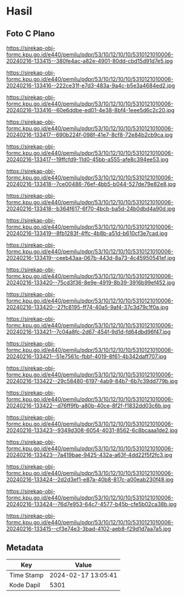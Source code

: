 # Hasil

## Foto C Plano

https://sirekap-obj-formc.kpu.go.id/e440/pemilu/pdpr/53/10/12/10/10/5310121010006-20240216-133415--380fe4ac-a82e-4901-80dd-cbd15d91d7e5.jpg

https://sirekap-obj-formc.kpu.go.id/e440/pemilu/pdpr/53/10/12/10/10/5310121010006-20240216-133416--222ce31f-e7d3-483a-9a4c-b5e3a4684ed2.jpg

https://sirekap-obj-formc.kpu.go.id/e440/pemilu/pdpr/53/10/12/10/10/5310121010006-20240216-133416--60e6ddbe-ed01-4e38-8bf4-1eee5d6c2c20.jpg

https://sirekap-obj-formc.kpu.go.id/e440/pemilu/pdpr/53/10/12/10/10/5310121010006-20240216-133417--690b224f-098f-41e7-8cf8-72e84b2cb9ca.jpg

https://sirekap-obj-formc.kpu.go.id/e440/pemilu/pdpr/53/10/12/10/10/5310121010006-20240216-133417--19ffcfd9-11d0-45bb-a555-afe8c394ee53.jpg

https://sirekap-obj-formc.kpu.go.id/e440/pemilu/pdpr/53/10/12/10/10/5310121010006-20240216-133418--7ce00486-76ef-4bb5-b044-527de79e82e8.jpg

https://sirekap-obj-formc.kpu.go.id/e440/pemilu/pdpr/53/10/12/10/10/5310121010006-20240216-133418--b364f617-6f70-4bcb-ba5d-24b0dbd4a90d.jpg

https://sirekap-obj-formc.kpu.go.id/e440/pemilu/pdpr/53/10/12/10/10/5310121010006-20240216-133419--8fb1283f-4ffc-4b8b-a51d-b610cf3e7cad.jpg

https://sirekap-obj-formc.kpu.go.id/e440/pemilu/pdpr/53/10/12/10/10/5310121010006-20240216-133419--ceeb43aa-067b-443d-8a73-4c45950541ef.jpg

https://sirekap-obj-formc.kpu.go.id/e440/pemilu/pdpr/53/10/12/10/10/5310121010006-20240216-133420--75cd3f36-8e9e-4919-8b39-3916b99ef452.jpg

https://sirekap-obj-formc.kpu.go.id/e440/pemilu/pdpr/53/10/12/10/10/5310121010006-20240216-133420--27fc8195-ff74-40a5-9af4-37c3d79c1f0a.jpg

https://sirekap-obj-formc.kpu.go.id/e440/pemilu/pdpr/53/10/12/10/10/5310121010006-20240216-133421--7c04a8fc-2d67-454f-9d1d-fd64dbd96f47.jpg

https://sirekap-obj-formc.kpu.go.id/e440/pemilu/pdpr/53/10/12/10/10/5310121010006-20240216-133421--51e7561c-fbbf-4019-8f61-4b342daff707.jpg

https://sirekap-obj-formc.kpu.go.id/e440/pemilu/pdpr/53/10/12/10/10/5310121010006-20240216-133422--29c58480-6197-4ab9-84b7-6b7c39dd779b.jpg

https://sirekap-obj-formc.kpu.go.id/e440/pemilu/pdpr/53/10/12/10/10/5310121010006-20240216-133422--d76ff9fb-a80b-40ce-8f2f-f1832dd03c6b.jpg

https://sirekap-obj-formc.kpu.go.id/e440/pemilu/pdpr/53/10/12/10/10/5310121010006-20240216-133423--9349d308-6054-4031-8562-6c8bcaaa1de2.jpg

https://sirekap-obj-formc.kpu.go.id/e440/pemilu/pdpr/53/10/12/10/10/5310121010006-20240216-133423--7a419bae-9425-432a-a63f-4dd22f5f2fc3.jpg

https://sirekap-obj-formc.kpu.go.id/e440/pemilu/pdpr/53/10/12/10/10/5310121010006-20240216-133424--2d2d3ef1-e87a-40b8-817c-a00eab230f48.jpg

https://sirekap-obj-formc.kpu.go.id/e440/pemilu/pdpr/53/10/12/10/10/5310121010006-20240216-133424--76d7e953-64c7-4577-b45b-cfe5b02ca38b.jpg

https://sirekap-obj-formc.kpu.go.id/e440/pemilu/pdpr/53/10/12/10/10/5310121010006-20240216-133415--cf3e74e3-3bad-4102-aeb8-f29d1d7aa7a5.jpg


## Metadata

| Key        | Value               |
| ---------- | ------------------- |
| Time Stamp | 2024-02-17 13:05:41 |
| Kode Dapil | 5301                |



